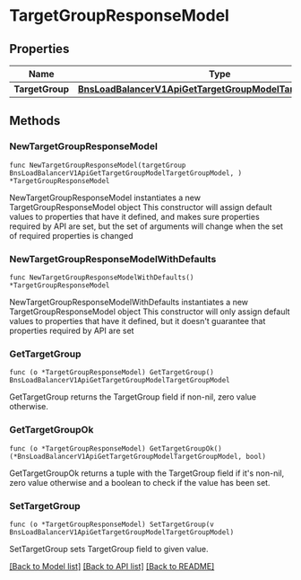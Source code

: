 # TargetGroupResponseModel

## Properties

Name | Type | Description | Notes
------------ | ------------- | ------------- | -------------
**TargetGroup** | [**BnsLoadBalancerV1ApiGetTargetGroupModelTargetGroupModel**](BnsLoadBalancerV1ApiGetTargetGroupModelTargetGroupModel.md) |  | 

## Methods

### NewTargetGroupResponseModel

`func NewTargetGroupResponseModel(targetGroup BnsLoadBalancerV1ApiGetTargetGroupModelTargetGroupModel, ) *TargetGroupResponseModel`

NewTargetGroupResponseModel instantiates a new TargetGroupResponseModel object
This constructor will assign default values to properties that have it defined,
and makes sure properties required by API are set, but the set of arguments
will change when the set of required properties is changed

### NewTargetGroupResponseModelWithDefaults

`func NewTargetGroupResponseModelWithDefaults() *TargetGroupResponseModel`

NewTargetGroupResponseModelWithDefaults instantiates a new TargetGroupResponseModel object
This constructor will only assign default values to properties that have it defined,
but it doesn't guarantee that properties required by API are set

### GetTargetGroup

`func (o *TargetGroupResponseModel) GetTargetGroup() BnsLoadBalancerV1ApiGetTargetGroupModelTargetGroupModel`

GetTargetGroup returns the TargetGroup field if non-nil, zero value otherwise.

### GetTargetGroupOk

`func (o *TargetGroupResponseModel) GetTargetGroupOk() (*BnsLoadBalancerV1ApiGetTargetGroupModelTargetGroupModel, bool)`

GetTargetGroupOk returns a tuple with the TargetGroup field if it's non-nil, zero value otherwise
and a boolean to check if the value has been set.

### SetTargetGroup

`func (o *TargetGroupResponseModel) SetTargetGroup(v BnsLoadBalancerV1ApiGetTargetGroupModelTargetGroupModel)`

SetTargetGroup sets TargetGroup field to given value.



[[Back to Model list]](../README.md#documentation-for-models) [[Back to API list]](../README.md#documentation-for-api-endpoints) [[Back to README]](../README.md)


